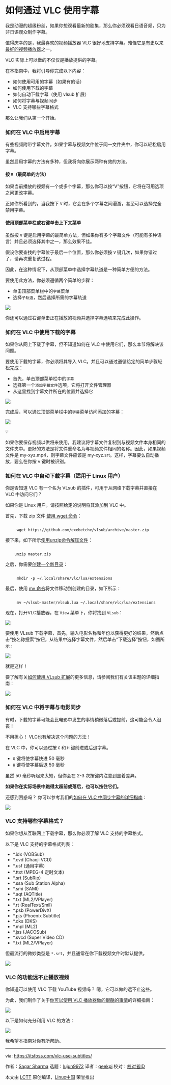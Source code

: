 [#]: subject: "How to Use Subtitles with VLC"
[#]: via: "https://itsfoss.com/vlc-use-subtitles/"
[#]: author: "Sagar Sharma https://itsfoss.com/author/sagar/"
[#]: collector: "lujun9972"
[#]: translator: "geekpi"
[#]: reviewer: " "
[#]: publisher: " "
[#]: url: " "

如何通过 VLC 使用字幕
======

我是动漫的超级粉丝，如果你想观看最新的剧集，那么你必须观看日语音频，只为非日语观众制作字幕。

值得庆幸的是，我最喜欢的视频播放器 VLC 很好地支持字幕。难怪它是有史以来[最好的视频播放器][1]之一。

VLC 实际上可以做的不仅仅是播放提供的字幕。

在本指南中，我将引导你完成以下内容：

   * 如何使用可用的字幕（如果有的话）
   * 如何使用下载的字幕
   * 如何自动下载字幕（使用 vlsub 扩展）
   * 如何将字幕与视频同步
   * VLC 支持哪些字幕格式



那么让我们从第一个开始。

### 如何在 VLC 中启用字幕

有些视频附带字幕文件。如果字幕与视频文件位于同一文件夹中，你可以轻松启用字幕。

虽然启用字幕的方法有多种，但我将向你展示两种有效的方法。

#### 按 `V`（最简单的方法）

如果当前播放的视频有一个或多个字幕，那么你可以按“V”按钮，它将在可用选项之间更改字幕。

正如你所看到的，当我按下 `V` 时，它会在多个字幕之间漫游，甚至可以选择完全禁用字幕。

#### 使用顶部菜单栏或右键单击上下文菜单

虽然按 `V` 键是启用字幕的最简单方法，但如果你有多个字幕文件（可能有多种语言）并且必须选择其中之一，那么效果不佳。

假设你要查找的字幕位于最后一个位置，那么你必须按 `V` 键几次，如果你错过了，请再次重复该过程。

因此，在这种情况下，从顶部菜单中选择字幕轨道是一种简单方便的方法。

要使用此方法，你必须遵循两个简单的步骤：

   * 单击顶部菜单栏中的`字幕`菜单
   * 选择`子轨道`，然后选择所需的字幕轨道



![][2]

你还可以通过右键单击正在播放的视频并选择字幕选项来完成此操作。

### 如何在 VLC 中使用下载的字幕

如果你从网上下载了字幕，但不知道如何在 VLC 中使用它们，那么本节将解决该问题。

要使用下载的字幕，你必须将其导入 VLC。并且可以通过遵循给定的简单步骤轻松完成：

   * 首先，单击顶部菜单栏中的`字幕`
   * 选择第一个`添加字幕文件`选项，它将打开文件管理器
   * 从这里找到字幕文件所在的位置并选择它



![][3]

完成后，可以通过顶部菜单栏中的`字幕`菜单访问添加的字幕：

![][4]

💡

如果你要保存视频以供将来使用，我建议将字幕文件复制到与视频文件本身相同的文件夹中。更好的方法是将文件重命名为与视频文件相同的名称。因此，如果视频文件是 my-xyz.mp4，则字幕文件应该是 my-xyz.srt。这样，字幕要么自动播放，要么在你按 v 键时被识别。

### 如何在 VLC 中自动下载字幕（适用于 Linux 用户）

你是否知道 VLC 有一个名为 VLsub 的插件，可用于从网络下载字幕并直接在 VLC 中访问它们？

如果你是 Linux 用户，请按照给定的说明将其添加到 VLC 中。

首先，下载 zip 文件 [使用 wget 命令][5]：

````

     wget https://github.com/exebetche/vlsub/archive/master.zip

````

接下来，如下所示[使用unzip命令解压文件][6]：

```

    unzip master.zip

```

之后，你需要[创建一个新目录][7]：

````

     mkdir -p ~/.local/share/vlc/lua/extensions

````

最后，使用 [mv 命令][8]将文件移动到创建的目录，如下所示：

````

     mv ~/vlsub-master/vlsub.lua ~/.local/share/vlc/lua/extensions

````

现在，打开VLC播放器，在 `View` 菜单下，你将找到 `VLsub`：

![][9]

要使用 VLsub 下载字幕，首先，输入电影名称和年份以获得更好的结果，然后点击“按名称搜索”按钮，从结果中选择字幕文件，然后单击“下载选择”按钮，如图所示 :

![][10]

就是这样！

要了解有关[如何使用 VLsub 扩展][11]的更多信息，请参阅我们有关该主题的详细指南：

![][12]

### 如何在 VLC 中将字幕与电影同步

有时，下载的字幕可能会比电影中发生的事情稍微落后或提前，这可能会令人沮丧！

不用担心！ VLC也有解决这个问题的方法！

在 VLC 中，你可以通过按 `G` 和 `H` 键前进或后退字幕。

   * `G` 键将使字幕快进 50 毫秒
   * `H` 键将使字幕后退 50 毫秒



虽然 50 毫秒听起来太短，但你会在 2-3 次按键内注意到显着差异。

**如果你在实际场景中跑得太超前或落后，也可以按住它们。**

还感到困惑吗？ 你可以参考我们的[如何在 VLC 中同步字幕的详细指南][13]：

![][12]

### VLC 支持哪些字幕格式？

如果你想从互联网上下载字幕，那么你必须了解 VLC 支持的字幕格式。

以下是 VLC 支持的字幕格式列表：

  * *.idx (VOBSub)
  * *.cvd (Chaoji VCD)
  * *.usf (通用字幕)
  * *.ttxt (MPEG-4 定时文本)
  * *.srt (SubRip)
  * *.ssa (Sub Station Alpha)
  * *.smi (SAMI)
  * *.aqt (AQTitle)
  * *.txt (ML2/VPlayer)
  * *.rt (RealText/Smil)
  * *.psb (PowerDivX)
  * *.pjs (Phoenix Subtitle)
  * *.dks (DKS)
  * *.mpl (ML2)
  * *.jss (JACOSub)
  * *.svcd (Super Video CD)
  * *.txt (ML2/VPlayer)



但最流行的微妙类型是 `*.srt`，并且通常在你下载视频文件时默认提供。

![][12]

### VLC 的功能远不止播放视频

你知道可以使用 VLC 下载 YouTube 视频吗？ 嗯，它可以做的远不止这些。

为此，我们制作了关于[你可以使用 VLC 播放器做的很酷的事情][14]的详细指南：

![][12]

以下是如何充分利用 VLC 的方法：

![][12]

我希望本指南对你有所帮助。

--------------------------------------------------------------------------------

via: https://itsfoss.com/vlc-use-subtitles/

作者：[Sagar Sharma][a]
选题：[lujun9972][b]
译者：[geekpi](https://github.com/geekpi)
校对：[校对者ID](https://github.com/校对者ID)

本文由 [LCTT](https://github.com/LCTT/TranslateProject) 原创编译，[Linux中国](https://linux.cn/) 荣誉推出

[a]: https://itsfoss.com/author/sagar/
[b]: https://github.com/lujun9972
[1]: https://itsfoss.com/video-players-linux/
[2]: https://itsfoss.com/content/images/2023/08/Enable-subtitles-from-menu-bar-in-VLC.png
[3]: https://itsfoss.com/content/images/2023/08/Use-subtitles-downloaded-from-web-in-VLC.png
[4]: https://itsfoss.com/content/images/2023/08/Add-subtitles-in-VLC.png
[5]: https://learnubuntu.com/install-wget/?ref=itsfoss.com
[6]: https://learnubuntu.com/unzip-file/?ref=itsfoss.com
[7]: https://linuxhandbook.com/mkdir-command/?ref=itsfoss.com
[8]: https://linuxhandbook.com/mv-command/?ref=itsfoss.com
[9]: https://itsfoss.com/content/images/2023/08/use-VLsub-extension-in-VLC-to-download-subtitles-easily.png
[10]: https://itsfoss.com/content/images/2023/08/How-to-download-subtitles-in-VLC-using-VLsub-extension.png
[11]: https://itsfoss.com/download-subtitles-automatically-vlc-media-player-ubuntu/
[12]: https://itsfoss.com/content/images/size/w256h256/2022/12/android-chrome-192x192.png
[13]: https://itsfoss.com/how-to-synchronize-subtitles-with-movie-quick-tip/
[14]: https://itsfoss.com/simple-vlc-tips/
